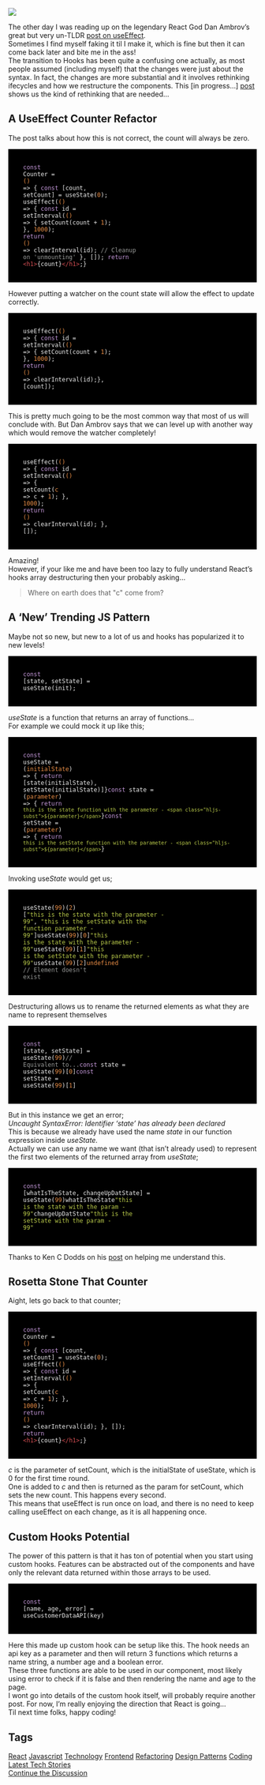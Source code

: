 <img src="https://hackernoon.com/drafts/r839b3sw8.png">                    <div class="paragraph">The other day I was reading up on the legendary React God Dan Ambrov&#x2019;s great but very un-TLDR <a href="https://overreacted.io/a-complete-guide-to-useeffect/#dont-lie-to-react-about-dependencies">post on useEffect</a>.</div><div class="paragraph">Sometimes I find myself faking it til I make it, which is fine but then it can come back later and bite me in the ass!</div><div class="paragraph">The transition to Hooks has been quite a confusing one actually, as most people assumed (including myself) that the changes were just about the syntax. In fact, the changes are more substantial and it involves rethinking ifecycles and how we restructure the components. This [in progress&#x2026;] <a href="https://wattenberger.com/blog/react-hooks">post</a> shows us the kind of rethinking that are needed&#x2026;</div><h2>A UseEffect Counter&#xA0;Refactor</h2><div class="paragraph">The post talks about how this is not correct, the count will always be zero.</div><div class="code-container"><pre style="display:block;overflow-x:auto;background:black;color:#eaeaea;padding:30px"><code><span style="color:#c397d8">const</span> Counter = <span class="hljs-function"><span style="color:#e78c45">()</span> =&gt;</span> {  <span style="color:#c397d8">const</span> [count, setCount] = useState(<span style="color:#e78c45">0</span>);  useEffect(<span class="hljs-function"><span style="color:#e78c45">()</span> =&gt;</span> {    <span style="color:#c397d8">const</span> id = setInterval(<span class="hljs-function"><span style="color:#e78c45">()</span> =&gt;</span> {      setCount(count + <span style="color:#e78c45">1</span>);    }, <span style="color:#e78c45">1000</span>);    <span style="color:#c397d8">return</span> <span class="hljs-function"><span style="color:#e78c45">()</span> =&gt;</span> clearInterval(id); <span style="color:#969896">// Cleanup on &apos;unmounting&apos;</span>  }, []);  <span style="color:#c397d8">return</span> <span class="xml"><span style="color:#d54e53">&lt;<span style="color:#d54e53">h1</span>&gt;</span>{count}<span style="color:#d54e53">&lt;/<span style="color:#d54e53">h1</span>&gt;</span></span>;}</code></pre></div><div class="paragraph">However putting a watcher on the count state will allow the effect to update correctly.</div><div class="code-container"><pre style="display:block;overflow-x:auto;background:black;color:#eaeaea;padding:30px"><code>useEffect(<span class="hljs-function"><span style="color:#e78c45">()</span> =&gt;</span> {  <span style="color:#c397d8">const</span> id = setInterval(<span class="hljs-function"><span style="color:#e78c45">()</span> =&gt;</span> {    setCount(count + <span style="color:#e78c45">1</span>);  }, <span style="color:#e78c45">1000</span>);  <span style="color:#c397d8">return</span> <span class="hljs-function"><span style="color:#e78c45">()</span> =&gt;</span> clearInterval(id);}, [count]);</code></pre></div><div class="paragraph">This is pretty much going to be the most common way that most of us will conclude with. But Dan Ambrov says that we can level up with another way which would remove the watcher completely!</div><div class="code-container"><pre style="display:block;overflow-x:auto;background:black;color:#eaeaea;padding:30px"><code>useEffect(<span class="hljs-function"><span style="color:#e78c45">()</span> =&gt;</span> {    <span style="color:#c397d8">const</span> id = setInterval(<span class="hljs-function"><span style="color:#e78c45">()</span> =&gt;</span> {      setCount(<span class="hljs-function"><span style="color:#e78c45">c</span> =&gt;</span> c + <span style="color:#e78c45">1</span>);    }, <span style="color:#e78c45">1000</span>);    <span style="color:#c397d8">return</span> <span class="hljs-function"><span style="color:#e78c45">()</span> =&gt;</span> clearInterval(id);  }, []);</code></pre></div><div class="paragraph">Amazing!</div><div class="paragraph">However, if your like me and have been too lazy to fully understand React&#x2019;s hooks array destructuring then your probably asking&#x2026;</div><blockquote>Where on earth does that &quot;c&quot; come from?</blockquote><div class="paragraph"></div><h2><strong>A &#x2018;New&#x2019; Trending JS&#xA0;Pattern</strong></h2><div class="paragraph">Maybe not so new, but new to a lot of us and hooks has popularized it to new levels!</div><div class="code-container"><pre style="display:block;overflow-x:auto;background:black;color:#eaeaea;padding:30px"><code><span style="color:#c397d8">const</span> [state, setState] = useState(init);</code></pre></div><div class="paragraph"><em>useState</em> is a function that returns an array of functions&#x2026;</div><div class="paragraph">For example we could mock it up like this;</div><div class="code-container"><pre style="display:block;overflow-x:auto;background:black;color:#eaeaea;padding:30px"><code><span style="color:#c397d8">const</span> useState = <span class="hljs-function">(<span style="color:#e78c45">initialState</span>) =&gt;</span> { <span style="color:#c397d8">return</span> [state(initialState), setState(initialState)]}<span style="color:#c397d8">const</span> state = <span class="hljs-function">(<span style="color:#e78c45">parameter</span>) =&gt;</span> {    <span style="color:#c397d8">return</span> <span style="color:#b9ca4a">`this is the state function with the parameter - <span class="hljs-subst">${parameter}</span>`</span>}<span style="color:#c397d8">const</span> setState = <span class="hljs-function">(<span style="color:#e78c45">parameter</span>) =&gt;</span> {    <span style="color:#c397d8">return</span> <span style="color:#b9ca4a">`this is the setState function with the parameter - <span class="hljs-subst">${parameter}</span>`</span>}</code></pre></div><div class="paragraph">Invoking use<em>State </em>would get us;</div><div class="code-container"><pre style="display:block;overflow-x:auto;background:black;color:#eaeaea;padding:30px"><code>useState(<span style="color:#e78c45">99</span>)(<span style="color:#e78c45">2</span>) [<span style="color:#b9ca4a">&quot;this is the state with the parameter - 99&quot;</span>, <span style="color:#b9ca4a">&quot;this is the setState with the function parameter - 99&quot;</span>]useState(<span style="color:#e78c45">99</span>)[<span style="color:#e78c45">0</span>]<span style="color:#b9ca4a">&quot;this is the state with the parameter - 99&quot;</span>useState(<span style="color:#e78c45">99</span>)[<span style="color:#e78c45">1</span>]<span style="color:#b9ca4a">&quot;this is the setState with the parameter - 99&quot;</span>useState(<span style="color:#e78c45">99</span>)[<span style="color:#e78c45">2</span>]<span style="color:#e78c45">undefined</span> <span style="color:#969896">// Element doesn&apos;t exist</span></code></pre></div><div class="paragraph">Destructuring allows us to rename the returned elements as what they are name to represent themselves</div><div class="code-container"><pre style="display:block;overflow-x:auto;background:black;color:#eaeaea;padding:30px"><code><span style="color:#c397d8">const</span> [state, setState] = useState(<span style="color:#e78c45">99</span>)<span style="color:#969896">// Equivalent to...</span><span style="color:#c397d8">const</span> state = useState(<span style="color:#e78c45">99</span>)[<span style="color:#e78c45">0</span>]<span style="color:#c397d8">const</span> setState = useState(<span style="color:#e78c45">99</span>)[<span style="color:#e78c45">1</span>]</code></pre></div><div class="paragraph">But in this instance we get an error;</div><div class="paragraph"><em>Uncaught SyntaxError: Identifier &#x2018;state&#x2019; has already been declared</em></div><div class="paragraph">This is because we already have used the name <em>state </em>in our function expression inside <em>useState.</em></div><div class="paragraph">Actually we can use any name we want (that isn&#x2019;t already used) to represent the first two elements of the returned array from <em>useState</em>;</div><div class="code-container"><pre style="display:block;overflow-x:auto;background:black;color:#eaeaea;padding:30px"><code><span style="color:#c397d8">const</span> [whatIsTheState, changeUpDatState] = useState(<span style="color:#e78c45">99</span>)whatIsTheState<span style="color:#b9ca4a">&quot;this is the state with the param - 99&quot;</span>changeUpDatState<span style="color:#b9ca4a">&quot;this is the setState with the param - 99&quot;</span></code></pre></div><div class="paragraph">Thanks to Ken C Dodds on his <a href="https://kentcdodds.com/blog/react-hooks-array-destructuring-fundamentals">post</a> on helping me understand this.</div><div class="paragraph"></div><h2>Rosetta Stone That&#xA0;Counter</h2><div class="paragraph">Aight, lets go back to that counter;</div><div class="code-container"><pre style="display:block;overflow-x:auto;background:black;color:#eaeaea;padding:30px"><code><span style="color:#c397d8">const</span> Counter = <span class="hljs-function"><span style="color:#e78c45">()</span> =&gt;</span> {  <span style="color:#c397d8">const</span> [count, setCount] = useState(<span style="color:#e78c45">0</span>);  useEffect(<span class="hljs-function"><span style="color:#e78c45">()</span> =&gt;</span> {    <span style="color:#c397d8">const</span> id = setInterval(<span class="hljs-function"><span style="color:#e78c45">()</span> =&gt;</span> {        setCount(<span class="hljs-function"><span style="color:#e78c45">c</span> =&gt;</span> c + <span style="color:#e78c45">1</span>);          }, <span style="color:#e78c45">1000</span>);      <span style="color:#c397d8">return</span> <span class="hljs-function"><span style="color:#e78c45">()</span> =&gt;</span> clearInterval(id);    }, []);    <span style="color:#c397d8">return</span> <span class="xml"><span style="color:#d54e53">&lt;<span style="color:#d54e53">h1</span>&gt;</span>{count}<span style="color:#d54e53">&lt;/<span style="color:#d54e53">h1</span>&gt;</span></span>;}</code></pre></div><div class="paragraph"><em>c</em> is the parameter of setCount, which is the initialState of useState, which is 0 for the first time round.</div><div class="paragraph">One is added to <em>c</em> and then is returned as the param for setCount, which sets the new count. This happens every second.</div><div class="paragraph">This means that useEffect is run once on load, and there is no need to keep calling useEffect on each change, as it is all happening once.</div><div class="paragraph"></div><h2>Custom Hooks Potential</h2><div class="paragraph">The power of this pattern is that it has ton of potential when you start using custom hooks. Features can be abstracted out of the components and have only the relevant data returned within those arrays to be used.</div><div class="code-container"><pre style="display:block;overflow-x:auto;background:black;color:#eaeaea;padding:30px"><code><span style="color:#c397d8">const</span> [name, age, error] = useCustomerDataAPI(key)</code></pre></div><div class="paragraph">Here this made up custom hook can be setup like this. The hook needs an api key as a parameter and then will return 3 functions which returns a name string, a number age and a boolean error.</div><div class="paragraph">These three functions are able to be used in our component, most likely using error to check if it is false and then rendering the name and age to the page.</div><div class="paragraph">I wont go into details of the custom hook itself, will probably require another post. For now, I&#x2019;m really enjoying the direction that React is going&#x2026;</div><div class="paragraph">Til next time folks, happy coding!</div>                    <h2 class="tags-header">Tags</h2>          <div class="archive-tags">                                                <a class="tag" href="https://hackernoon.com/tagged/react">React</a>                                                <a class="tag" href="https://hackernoon.com/tagged/javascript">Javascript</a>                                                <a class="tag" href="https://hackernoon.com/tagged/technology">Technology</a>                                                <a class="tag" href="https://hackernoon.com/tagged/frontend">Frontend</a>                                                <a class="tag" href="https://hackernoon.com/tagged/refactoring">Refactoring</a>                                                <a class="tag" href="https://hackernoon.com/tagged/design-patterns">Design Patterns</a>                                                <a class="tag" href="https://hackernoon.com/tagged/coding">Coding</a>                                                <a class="tag" href="https://hackernoon.com/tagged/latest-tech-stories">Latest Tech Stories</a>                      </div>                                        <div class="twitter-discussion">            <a target="_blank" href="https://community.hackernoon.com/t/14043">Continue the Discussion <i class="fas fa-comments-alt"></i></a>          </div>